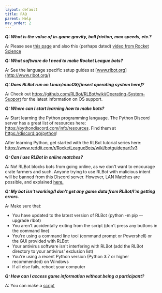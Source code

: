 ```yaml
---
layout: default
title: FAQ
parent: Help
nav_order: 2
---
```



**_Q: What is the value of in-game gravity, ball friction, max speeds, etc.?_**

A: Please see [this page](https://github.com/RLBot/RLBot/wiki/Useful-Game-Values) and also this (perhaps dated) [video from Rocket Science](https://www.youtube.com/watch?v=9uh8-nBlufM)


**_Q: What software do I need to make Rocket League bots?_**

A: See the language specific setup guides at [www.rlbot.org](http://www.rlbot.org/)


**_Q: Does RLBot run on Linux/macOS/[insert operating system here]?_**

A: Check out https://github.com/RLBot/RLBot/wiki/Operating-System-Support for the latest information on OS support.


**_Q: Where can I start learning how to make bots?_**

A: Start learning the Python programming language. The Python Discord server has a great list of resources here: https://pythondiscord.com/info/resources. Find them at https://discord.gg/python!

After learning Python, get started with the RLBot tutorial series here: https://www.reddit.com/r/RocketLeagueBots/wiki/botguidepart1v3


**_Q: Can I use RLBot in online matches?_**

A: No! RLBot blocks bots from going online, as we don't want to encourage crate farmers and such. Anyone trying to use RLBot with malicious intent will be banned from this Discord server. However, LAN Matches are possible, and explained [here.](https://github.com/RLBot/RLBot/wiki/LAN-Setup)


**_Q: My bot isn't working/I don't get any game data from RLBot/I'm getting errors._**

A:
Make sure that:
- You have updated to the latest version of RLBot (python -m pip --upgrade rlbot)
- You aren't accidentally exiting from the script (don't press any buttons in the command line)
- You're using a command line tool (command prompt or Powershell) or the GUI provided with RLBot
- Your antivirus software isn't interfering with RLBot (add the RLBot directory to your antivirus' exclusion list)
- You're using a recent Python version (Python 3.7 or higher recommended) on Windows
- If all else fails, reboot your computer

**_Q: How can I access game information without being a participant?_**

A: You can make a [script](https://github.com/RLBot/RLBot/wiki/Scripts)
